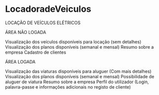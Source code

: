 # LocadoradeVeiculos

LOCAÇÃO DE VEÍCULOS ELÉTRICOS 

ÁREA NÃO LOGADA

Visualização dos veículos disponíveis para locação (sem detalhes)
Visualização dos planos disponíveis (semanal e mensal) 
Resumo sobre a empresa 
Cadastro de clientes

ÁREA LOGADA

Visualização das viaturas disponíveis para aluguer (Com mais detalhes) 
Visualização dos planos disponíveis (semanal e mensal)
Possibilidade de aluguer de viatura
Resumo sobre a empresa
Perfil do utilizador (Login, palavra-passe e informações adicionais no registo de cliente)